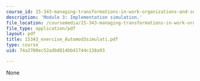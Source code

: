 ```yaml
---
course_id: 15-343-managing-transformations-in-work-organizations-and-society-spring-2002
description: 'Module 3: Implementation simulation.'
file_location: /coursemedia/15-343-managing-transformations-in-work-organizations-and-society-spring-2002/74a2708ec52adbd814bb41744c138a93_15343_exercise_Automod3simulati.pdf
file_type: application/pdf
layout: pdf
title: 15343_exercise_Automod3simulati.pdf
type: course
uid: 74a2708ec52adbd814bb41744c138a93

---
```

None